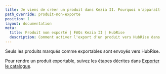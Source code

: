 ```yaml
---
title: Je viens de créer un produit dans Kezia II. Pourquoi n'apparaît-il pas dans mon catalogue HubRise ?
path_override: produit-non-exporte
position: 1
layout: documentation
meta:
  title: Produit non exporté | FAQs Kezia II | HubRise
  description: Comment activer l'export d'un produit vers HubRise dans Kezia II.
---
```


Seuls les produits marqués comme exportables sont envoyés vers HubRise.

Pour rendre un produit exportable, suivez les étapes décrites dans [Exporter le catalogue](/apps/kezia/map-ref-codes#export-catalog).
